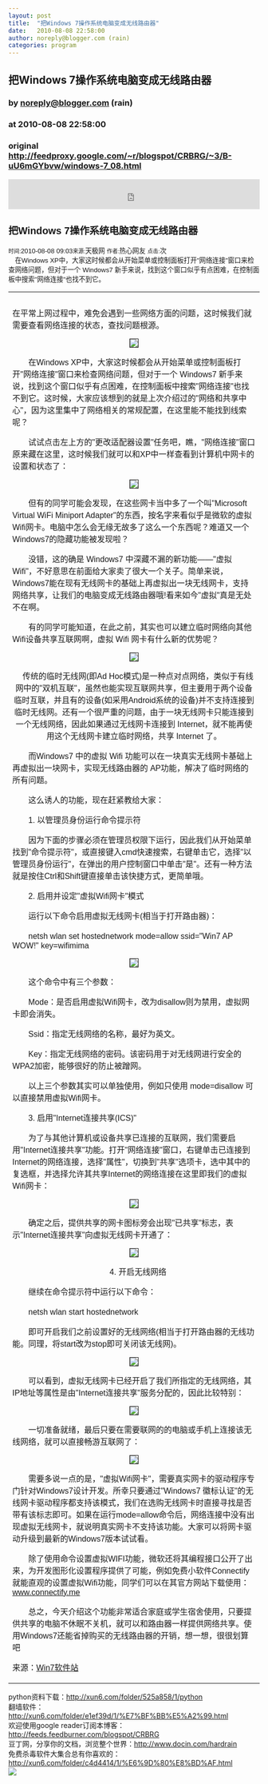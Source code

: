 ```yaml
---
layout: post
title:  "把Windows 7操作系统电脑变成无线路由器"
date:   2010-08-08 22:58:00
author: noreply@blogger.com (rain)
categories: program
---
```


## 把Windows 7操作系统电脑变成无线路由器
### by noreply@blogger.com (rain)
### at 2010-08-08 22:58:00
### original <http://feedproxy.google.com/~r/blogspot/CRBRG/~3/B-uU6mGYbvw/windows-7_08.html>

<p><iframe src="http://feedads.g.doubleclick.net/~ah/f/bsv5mvr041v0lddc0s9fhkf8c8/468/60#http%3A%2F%2Ffreesource-rain.blogspot.com%2F2010%2F08%2Fwindows-7_08.html" width="100%" height="60" frameborder="0" scrolling="no" marginwidth="0" marginheight="0"></iframe></p><span style="font-family:arial,sans-serif;font-size:13.1944px;border-collapse:collapse"><div style="margin-top:0px;margin-right:0px;margin-bottom:0px;margin-left:0px"><h2>把Windows 7操作系统电脑变成无线路由器</h2>  </div><div style="margin-top:0px;margin-right:0px;margin-bottom:0px;margin-left:0px"><small>时间:</small>2010-08-08 09:03<small>来源:</small>天极网 <small>作者:</small>热心网友 <small>点击:</small>次</div><div style="margin-top:0px;margin-right:0px;margin-bottom:0px;margin-left:0px">  　在Windows XP中，大家这时候都会从开始菜单或控制面板打开"网络连接"窗口来检查网络问题，但对于一个 Windows7 新手来说，找到这个窗口似乎有点困难，在控制面板中搜索"网络连接"也找不到它。</div><div style="margin-top:0px;margin-right:0px;margin-bottom:0px;margin-left:0px"><table width="100%"><tbody><tr>  <td><h5></h5><p>在平常上网过程中，难免会遇到一些网络方面的问题，这时候我们就需要查看网络连接的状态，查找问题根源。</p><p align="center"><img src="http://www.win7soft.com/uploads/allimg/100808/0Z6423516-0.jpg" style="border-bottom-width:1px;border-bottom-style:solid;border-bottom-color:initial;border-left-width:1px;border-left-style:solid;border-left-color:initial;border-top-width:1px;border-top-style:solid;border-top-color:initial;border-right-width:1px;border-right-style:solid;border-right-color:initial"></p>  <p>　　在Windows XP中，大家这时候都会从开始菜单或控制面板打开"网络连接"窗口来检查网络问题，但对于一个 Windows7 新手来说，找到这个窗口似乎有点困难，在控制面板中搜索"网络连接"也找不到它。这时候，大家应该想到的就是上次介绍过的"网络和共享中心"，因为这里集中了网络相关的常规配置，在这里能不能找到线索呢？</p><p>　　试试点击左上方的"更改适配器设置"任务吧，瞧，"网络连接"窗口原来藏在这里，这时候我们就可以和XP中一样查看到计算机中网卡的设置和状态了：</p>  <p align="center"><img src="http://www.win7soft.com/uploads/allimg/100808/0Z6426022-1.jpg" style="border-bottom-width:1px;border-bottom-style:solid;border-bottom-color:initial;border-left-width:1px;border-left-style:solid;border-left-color:initial;border-top-width:1px;border-top-style:solid;border-top-color:initial;border-right-width:1px;border-right-style:solid;border-right-color:initial"></p>  <p>　　但有的同学可能会发现，在这些网卡当中多了一个叫"Microsoft Virtual WiFi Miniport Adapter"的东西，按名字来看似乎是微软的虚拟Wifi网卡。电脑中怎么会无缘无故多了这么一个东西呢？难道又一个Windows7的隐藏功能被发现啦？</p><p>　　没错，这的确是 Windows7 中深藏不漏的新功能——"虚拟 Wifi"，不好意思在前面给大家卖了很大一个关子。简单来说，Windows7能在现有无线网卡的基础上再虚拟出一块无线网卡，支持网络共享，让我们的电脑变成无线路由器哦!看来如今"虚拟"真是无处不在啊。</p>  <p>　　有的同学可能知道，在此之前，其实也可以建立临时网络向其他Wifi设备共享互联网啊，虚拟 Wifi 网卡有什么新的优势呢？</p><p align="center"><img src="http://www.win7soft.com/uploads/allimg/100808/0Z6426321-2.jpg" style="border-bottom-width:1px;border-bottom-style:solid;border-bottom-color:initial;border-left-width:1px;border-left-style:solid;border-left-color:initial;border-top-width:1px;border-top-style:solid;border-top-color:initial;border-right-width:1px;border-right-style:solid;border-right-color:initial"></p>  <p align="center">　传统的临时无线网(即Ad Hoc模式)是一种点对点网络，类似于有线网中的"双机互联"，虽然也能实现互联网共享，但主要用于两个设备临时互联，并且有的设备(如采用Android系统的设备)并不支持连接到临时无线网。还有一个很严重的问题，由于一块无线网卡只能连接到一个无线网络，因此如果通过无线网卡连接到 Internet，就不能再使用这个无线网卡建立临时网络，共享 Internet 了。</p><p>　　而Windows7 中的虚拟 Wifi 功能可以在一块真实无线网卡基础上再虚拟出一块网卡，实现无线路由器的 AP功能，解决了临时网络的所有问题。</p>  <p>　　这么诱人的功能，现在赶紧教给大家：</p><p>　　1. 以管理员身份运行命令提示符</p><p>　　因为下面的步骤必须在管理员权限下运行，因此我们从开始菜单找到"命令提示符"，或直接键入cmd快速搜索，右键单击它，选择"以管理员身份运行"，在弹出的用户控制窗口中单击"是"。还有一种方法就是按住Ctrl和Shift键直接单击该快捷方式，更简单哦。</p><p>　　2. 启用并设定"虚拟Wifi网卡"模式</p><p>　　运行以下命令启用虚拟无线网卡(相当于打开路由器)：</p>  <p>　　netsh wlan set hostednetwork mode=allow ssid="Win7 AP WOW!" key=wifimima</p><p align="center"><img src="http://www.win7soft.com/uploads/allimg/100808/0Z6424X3-3.jpg" style="border-bottom-width:1px;border-bottom-style:solid;border-bottom-color:initial;border-left-width:1px;border-left-style:solid;border-left-color:initial;border-top-width:1px;border-top-style:solid;border-top-color:initial;border-right-width:1px;border-right-style:solid;border-right-color:initial"></p>  <p>　　这个命令中有三个参数：</p><p>　　Mode：是否启用虚拟Wifi网卡，改为disallow则为禁用，虚拟网卡即会消失。</p><p>　　Ssid：指定无线网络的名称，最好为英文。</p><p>　　Key：指定无线网络的密码。该密码用于对无线网进行安全的WPA2加密，能够很好的防止被蹭网。</p><p>　　以上三个参数其实可以单独使用，例如只使用 mode=disallow 可以直接禁用虚拟Wifi网卡。</p><p>　　3. 启用"Internet连接共享(ICS)"</p>  <p>　　为了与其他计算机或设备共享已连接的互联网，我们需要启用"Internet连接共享"功能。打开"网络连接"窗口，右键单击已连接到Internet的网络连接，选择"属性"，切换到"共享"选项卡，选中其中的复选框，并选择允许其共享Internet的网络连接在这里即我们的虚拟Wifi网卡：</p><p align="center"><img src="http://www.win7soft.com/uploads/allimg/100808/0Z6425351-4.jpg" style="border-bottom-width:1px;border-bottom-style:solid;border-bottom-color:initial;border-left-width:1px;border-left-style:solid;border-left-color:initial;border-top-width:1px;border-top-style:solid;border-top-color:initial;border-right-width:1px;border-right-style:solid;border-right-color:initial"></p>  <p>　　确定之后，提供共享的网卡图标旁会出现"已共享"标志，表示"Internet连接共享"向虚拟无线网卡开通了：</p><p align="center"><img src="http://www.win7soft.com/uploads/allimg/100808/0Z6425C3-5.jpg" style="border-bottom-width:1px;border-bottom-style:solid;border-bottom-color:initial;border-left-width:1px;border-left-style:solid;border-left-color:initial;border-top-width:1px;border-top-style:solid;border-top-color:initial;border-right-width:1px;border-right-style:solid;border-right-color:initial"></p>  <p align="center">　4. 开启无线网络</p><p>　　继续在命令提示符中运行以下命令：</p><p>　　netsh wlan start hostednetwork</p><p>　　即可开启我们之前设置好的无线网络(相当于打开路由器的无线功能。同理，将start改为stop即可关闭该无线网)。</p><p align="center"><img src="http://www.win7soft.com/uploads/allimg/100808/0Z6425A1-6.jpg" style="border-bottom-width:1px;border-bottom-style:solid;border-bottom-color:initial;border-left-width:1px;border-left-style:solid;border-left-color:initial;border-top-width:1px;border-top-style:solid;border-top-color:initial;border-right-width:1px;border-right-style:solid;border-right-color:initial"></p>  <p>　　可以看到，虚拟无线网卡已经开启了我们所指定的无线网络，其IP地址等属性是由"Internet连接共享"服务分配的，因此比较特别：</p><p align="center"><img src="http://www.win7soft.com/uploads/allimg/100808/0Z6425M9-7.jpg" style="border-bottom-width:1px;border-bottom-style:solid;border-bottom-color:initial;border-left-width:1px;border-left-style:solid;border-left-color:initial;border-top-width:1px;border-top-style:solid;border-top-color:initial;border-right-width:1px;border-right-style:solid;border-right-color:initial"></p>  <p>　　一切准备就绪，最后只要在需要联网的的电脑或手机上连接该无线网络，就可以直接畅游互联网了：</p><p align="center"><img src="http://www.win7soft.com/uploads/allimg/100808/0Z6421549-8.jpg" style="border-bottom-width:1px;border-bottom-style:solid;border-bottom-color:initial;border-left-width:1px;border-left-style:solid;border-left-color:initial;border-top-width:1px;border-top-style:solid;border-top-color:initial;border-right-width:1px;border-right-style:solid;border-right-color:initial"></p>  <p>　　需要多说一点的是，"虚拟Wifi网卡"，需要真实网卡的驱动程序专门针对Windows7设计开发。所幸只要通过"Windows7 徽标认证"的无线网卡驱动程序都支持该模式，我们在选购无线网卡时直接寻找是否带有该标志即可。如果在运行mode=allow命令后，网络连接中没有出现虚拟无线网卡，就说明真实网卡不支持该功能。大家可以将网卡驱动升级到最新的Windows7版本试试看。</p><p>　　除了使用命令设置虚拟WIFI功能，微软还将其编程接口公开了出来，为开发图形化设置程序提供了可能，例如免费小软件Connectify就能直观的设置虚拟Wifi功能，同学们可以在其官方网站下载使用：<a href="http://www.connectify.me">www.connectify.me</a></p>  <p>　　总之，今天介绍这个功能非常适合家庭或学生宿舍使用，只要提供共享的电脑不休眠不关机，就可以和路由器一样提供网络共享。使用Windows7还能省掉购买的无线路由器的开销，想一想，很很划算吧</p><p>来源：<a href="http://0e584b6e.tinybucks.net">Win7软件站</a></p></td></tr></tbody></table></div></span>python资料下载：<a href="http://xun6.com/folder/525a858/1/python">http://xun6.com/folder/525a858/1/python</a><br>  翻墙软件：<a href="http://xun6.com/folder/e1ef39d/1/%E7%BF%BB%E5%A2%99.html">http://xun6.com/folder/e1ef39d/1/%E7%BF%BB%E5%A2%99.html</a><br>欢迎使用google reader订阅本博客：<a href="http://feeds.feedburner.com/blogspot/CRBRG">http://feeds.feedburner.com/blogspot/CRBRG</a><br>  豆丁网，分享你的文档，浏览整个世界：<a href="http://www.docin.com/hardrain">http://www.docin.com/hardrain</a><br>免费杀毒软件大集合总有你喜欢的：<a href="http://xun6.com/folder/c4d4414/1/%E6%9D%80%E8%BD%AF.html">http://xun6.com/folder/c4d4414/1/%E6%9D%80%E8%BD%AF.html</a><br>   <div>
<img width="1" height="1" src="https://blogger.googleusercontent.com/tracker/9127807755384464421-3702415023669425912?l=freesource-rain.blogspot.com" alt=""></div><div>
<a href="http://feeds.feedburner.com/~ff/blogspot/CRBRG?a=B-uU6mGYbvw:KRWZq7QgzpU:yIl2AUoC8zA"><img src="http://feeds.feedburner.com/~ff/blogspot/CRBRG?d=yIl2AUoC8zA" border="0"></a>
</div><img src="http://feeds.feedburner.com/~r/blogspot/CRBRG/~4/B-uU6mGYbvw" height="1" width="1">